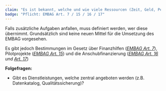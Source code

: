```yaml
---
claim: "Es ist bekannt, welche und wie viele Ressourcen (Zeit, Geld, Personen) für das Thema Daten aufgewendet werden können." 
badge: "Pflicht: EMBAG Art. 7 / 15 / 16 / 17"
---
```


Falls zusätzliche Aufgaben anfallen, muss definiert werden, wer diese übernimmt. Grundsätzlich sind keine neuen Mittel für die Umsetzung des EMBAG vorgesehen.

Es gibt jedoch Bestimmungen im Gesetz über Finanzhilfen (_[EMBAG Art. 7](https://www.fedlex.admin.ch/eli/fga/2023/787/de#art_7)_), Pilotprojekte (_[EMBAG Art. 15](https://www.fedlex.admin.ch/eli/fga/2023/787/de#art_15)_) und die Anschubfinanzierung (_[EMBAG Art. 16](https://www.fedlex.admin.ch/eli/fga/2023/787/de#art_16) und [Art. 17](https://www.fedlex.admin.ch/eli/fga/2023/787/de#art_17)_)

**Folgefragen:**

* Gibt es Dienstleistungen, welche zentral angeboten werden (z.B. Datenkatalog, Qualitätssicherung)?

